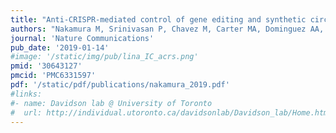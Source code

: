 ```yaml
---
title: "Anti-CRISPR-mediated control of gene editing and synthetic circuits in eukaryotic cells"
authors: "Nakamura M, Srinivasan P, Chavez M, Carter MA, Dominguez AA, La Russa M, Lau MB, Abbott TR, Xu X, Zhao D, Gao Y, Kipniss NH, Smolke CD, **Bondy-Denomy J**, Qi LS"
journal: 'Nature Communications'
pub_date: '2019-01-14'
#image: '/static/img/pub/lina_IC_acrs.png'
pmid: '30643127'
pmcid: 'PMC6331597'
pdf: '/static/pdf/publications/nakamura_2019.pdf'
#links:
#- name: Davidson lab @ University of Toronto
#  url: http://individual.utoronto.ca/davidsonlab/Davidson_lab/Home.html
---
```

